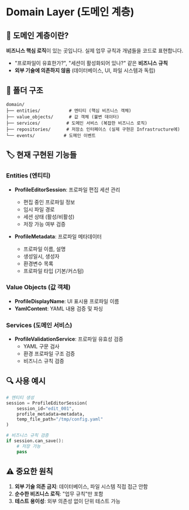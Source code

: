 # Domain Layer (도메인 계층)

## 🎯 도메인 계층이란?
**비즈니스 핵심 로직**이 있는 곳입니다. 실제 업무 규칙과 개념들을 코드로 표현합니다.
- "프로파일이 유효한가?", "세션이 활성화되어 있나?" 같은 **비즈니스 규칙**
- **외부 기술에 의존하지 않음** (데이터베이스, UI, 파일 시스템과 독립)

## 📂 폴더 구조

```
domain/
├── entities/           # 엔티티 (핵심 비즈니스 객체)
├── value_objects/      # 값 객체 (불변 데이터)
├── services/          # 도메인 서비스 (복잡한 비즈니스 로직)
├── repositories/      # 저장소 인터페이스 (실제 구현은 Infrastructure에)
└── events/           # 도메인 이벤트
```

## 🏷️ 현재 구현된 기능들

### Entities (엔티티)
- **ProfileEditorSession**: 프로파일 편집 세션 관리
  - 편집 중인 프로파일 정보
  - 임시 파일 경로
  - 세션 상태 (활성/비활성)
  - 저장 가능 여부 검증

- **ProfileMetadata**: 프로파일 메타데이터
  - 프로파일 이름, 설명
  - 생성일시, 생성자
  - 환경변수 목록
  - 프로파일 타입 (기본/커스텀)

### Value Objects (값 객체)
- **ProfileDisplayName**: UI 표시용 프로파일 이름
- **YamlContent**: YAML 내용 검증 및 파싱

### Services (도메인 서비스)
- **ProfileValidationService**: 프로파일 유효성 검증
  - YAML 구문 검사
  - 환경 프로파일 구조 검증
  - 비즈니스 규칙 검증

## 🔍 사용 예시

```python
# 엔티티 생성
session = ProfileEditorSession(
    session_id="edit_001",
    profile_metadata=metadata,
    temp_file_path="/tmp/config.yaml"
)

# 비즈니스 규칙 검증
if session.can_save():
    # 저장 가능
    pass
```

## ⚠️ 중요한 원칙
1. **외부 기술 의존 금지**: 데이터베이스, 파일 시스템 직접 접근 안함
2. **순수한 비즈니스 로직**: "업무 규칙"만 포함
3. **테스트 용이성**: 외부 의존성 없이 단위 테스트 가능
